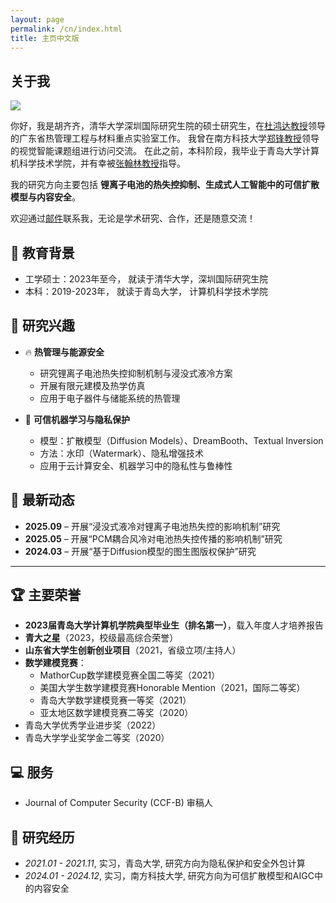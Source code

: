 ```yaml
---
layout: page
permalink: /cn/index.html
title: 主页中文版
---
```


## 关于我

<img src="https://caihanlin.com/backup/caihalin(2025).JPG" class="floatpic">

你好，我是胡齐齐，清华大学深圳国际研究生院的硕士研究生，在[杜鸿达教授](https://www.sigs.tsinghua.edu.cn/dhd/list.htm)领导的广东省热管理工程与材料重点实验室工作。
我曾在南方科技大学[郑锋教授](https://faculty.sustech.edu.cn/?tagid=fengzheng&iscss=1&snapid=1&orderby=date&go=2)领导的视觉智能课题组进行访问交流。
在此之前，本科阶段，我毕业于青岛大学计算机科学技术学院，并有幸被[张翰林教授](https://cst.qdu.edu.cn/info/1072/7423.htm)指导。

我的研究方向主要包括 **锂离子电池的热失控抑制、生成式人工智能中的可信扩散模型与内容安全**。

欢迎通过[邮件](mailto:chelseyhu111@gmail.com)联系我，无论是学术研究、合作，还是随意交流！


## 📖 教育背景
- 工学硕士：2023年至今， 就读于清华大学，深圳国际研究生院
- 本科：2019-2023年， 就读于青岛大学， 计算机科学技术学院


## 🔬 研究兴趣

- 🔥 **热管理与能源安全**  
  - 研究锂离子电池热失控抑制机制与浸没式液冷方案  
  - 开展有限元建模及热学仿真  
  - 应用于电子器件与储能系统的热管理  


- 🤖 **可信机器学习与隐私保护**  
  - 模型：扩散模型（Diffusion Models）、DreamBooth、Textual Inversion  
  - 方法：水印（Watermark）、隐私增强技术  
  - 应用于云计算安全、机器学习中的隐私性与鲁棒性


## 📰 最新动态
- **2025.09** – 开展“浸没式液冷对锂离子电池热失控的影响机制”研究  
- **2025.05** – 开展“PCM耦合风冷对电池热失控传播的影响机制”研究  
- **2024.03** – 开展“基于Diffusion模型的图生图版权保护”研究  

---



## 🏆 主要荣誉

- **2023届青岛大学计算机学院典型毕业生（排名第一）**，载入年度人才培养报告
- **青大之星**（2023，校级最高综合荣誉）  
- **山东省大学生创新创业项目**（2021，省级立项/主持人）  
- **数学建模竞赛**：  
  - MathorCup数学建模竞赛全国二等奖（2021）  
  - 美国大学生数学建模竞赛Honorable Mention（2021，国际二等奖）
  - 青岛大学数学建模竞赛一等奖（2021）  
  - 亚太地区数学建模竞赛二等奖（2020）  
- 青岛大学优秀学业进步奖（2022）  
- 青岛大学学业奖学金二等奖（2020）
  


## 💻 服务
- Journal of Computer Security (CCF-B) 审稿人

## 📝 研究经历
- *2021.01 - 2021.11*, 实习，青岛大学, 研究方向为隐私保护和安全外包计算
- *2024.01 - 2024.12*, 实习，南方科技大学, 研究方向为可信扩散模型和AIGC中的内容安全
